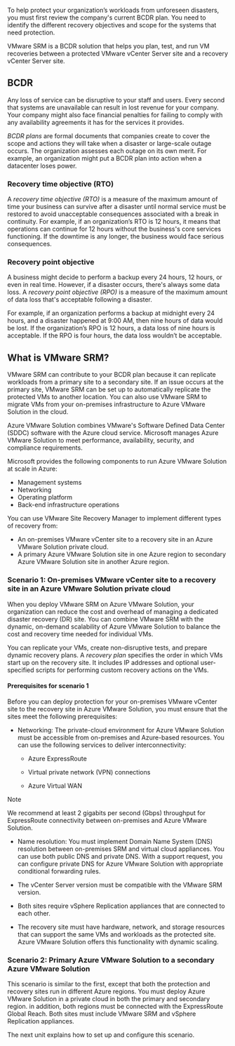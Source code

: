 To help protect your organization’s workloads from unforeseen disasters, you must first review the company's current BCDR plan. You need to identify the different recovery objectives and scope for the systems that need protection.

VMware SRM is a BCDR solution that helps you plan, test, and run VM recoveries between a protected VMware vCenter Server site and a recovery vCenter Server site.

## BCDR

Any loss of service can be disruptive to your staff and users. Every second that systems are unavailable can result in lost revenue for your company. Your company might also face financial penalties for failing to comply with any availability agreements it has for the services it provides.

*BCDR plans* are formal documents that companies create to cover the scope and actions they will take when a disaster or large-scale outage occurs. The organization assesses each outage on its own merit. For example, an organization might put a BCDR plan into action when a datacenter loses power.

### Recovery time objective (RTO)

A *recovery time objective (RTO)* is a measure of the maximum amount of time your business can survive after a disaster until normal service must be restored to avoid unacceptable consequences associated with a break in continuity. For example, if an organization’s RTO is 12 hours, it means that operations can continue for 12 hours without the business's core services functioning. If the downtime is any longer, the business would face serious consequences.

### Recovery point objective

A business might decide to perform a backup every 24 hours, 12 hours, or even in real time. However, if a disaster occurs, there's always some data loss. A *recovery point objective (RPO)* is a measure of the maximum amount of data loss that's acceptable following a disaster.

For example, if an organization performs a backup at midnight every 24 hours, and a disaster happened at 9:00 AM, then nine hours of data would be lost. If the organization’s RPO is 12 hours, a data loss of nine hours is acceptable. If the RPO is four hours, the data loss wouldn’t be acceptable.                                                     

## What is VMware SRM? 

VMware SRM can contribute to your BCDR plan because it can replicate workloads from a primary site to a secondary site. If an issue occurs at the primary site, VMware SRM can be set up to automatically replicate the protected VMs to another location. You can also use VMware SRM to migrate VMs from your on-premises infrastructure to Azure VMware Solution in the cloud.

Azure VMware Solution combines VMware's Software Defined Data Center (SDDC) software with the Azure cloud service. Microsoft manages Azure VMware Solution to meet performance, availability, security, and compliance requirements. 

Microsoft provides the following components to run Azure VMware Solution at scale in Azure:

- Management systems
- Networking 
- Operating platform
- Back-end infrastructure operations

You can use VMware Site Recovery Manager to implement different types of recovery from:

- An on-premises VMware vCenter site to a recovery site in an Azure VMware Solution private cloud.
- A primary Azure VMware Solution site in one Azure region to secondary Azure VMware Solution site in another Azure region.

### Scenario 1: On-premises VMware vCenter site to a recovery site in an Azure VMware Solution private cloud

When you deploy VMware SRM on Azure VMware Solution, your organization can reduce the cost and overhead of managing a dedicated disaster recovery (DR) site. You can combine VMware SRM with the dynamic, on-demand scalability of Azure VMware Solution to balance the cost and recovery time needed for individual VMs.

You can replicate your VMs, create non-disruptive tests, and prepare dynamic recovery plans. A *recovery plan* specifies the order in which VMs start up on the recovery site. It includes IP addresses and optional user-specified scripts for performing custom recovery actions on the VMs.

#### Prerequisites for scenario 1

Before you can deploy protection for your on-premises VMware vCenter site to the recovery site in Azure VMware Solution, you must ensure that the sites meet the following prerequisites:

- Networking: The private-cloud environment for Azure VMware Solution must be accessible from on-premises and Azure-based resources. You can use the following services to deliver interconnectivity:

  - Azure ExpressRoute

  - Virtual private network (VPN) connections

  - Azure Virtual WAN

> [!NOTE]
> We recommend at least 2 gigabits per second (Gbps) throughput for ExpressRoute connectivity between on-premises and Azure VMware Solution.

- Name resolution: You must implement Domain Name System (DNS) resolution between on-premises SRM and virtual cloud appliances. You can use both public DNS and private DNS. With a support request, you can configure private DNS for Azure VMware Solution with appropriate conditional forwarding rules.

- The vCenter Server version must be compatible with the VMware SRM version.

- Both sites require vSphere Replication appliances that are connected to each other.

- The recovery site must have hardware, network, and storage resources that can support the same VMs and workloads as the protected site. Azure VMware Solution offers this functionality with dynamic scaling.

### Scenario 2: Primary Azure VMware Solution to a secondary Azure VMware Solution

This scenario is similar to the first, except that both the protection and recovery sites run in different Azure regions. You must deploy Azure VMware Solution in a private cloud in both the primary and secondary region. in addition, both regions must be connected with the ExpressRoute Global Reach. Both sites must include VMware SRM and vSphere Replication appliances.

The next unit explains how to set up and configure this scenario.

